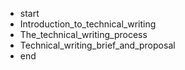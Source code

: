 - start
- Introduction_to_technical_writing
- The_technical_writing_process
- Technical_writing_brief_and_proposal
- end